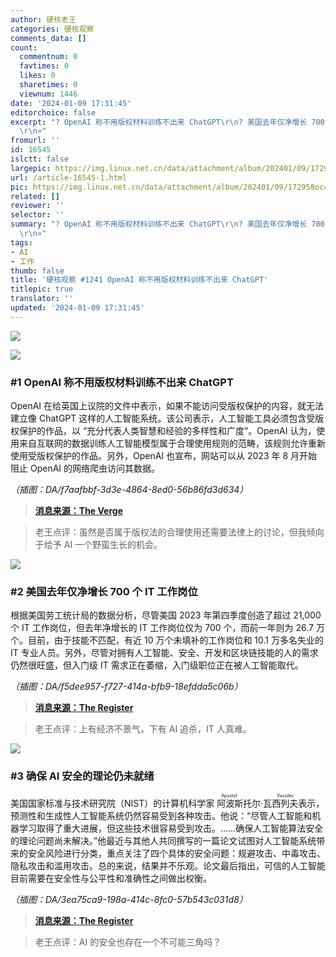 ```yaml
---
author: 硬核老王
categories: 硬核观察
comments_data: []
count:
  commentnum: 0
  favtimes: 0
  likes: 0
  sharetimes: 0
  viewnum: 1446
date: '2024-01-09 17:31:45'
editorchoice: false
excerpt: "? OpenAI 称不用版权材料训练不出来 ChatGPT\r\n? 美国去年仅净增长 700 个 IT 工作岗位\r\n? 确保 AI 安全的理论仍未就绪\r\n»
  \r\n»"
fromurl: ''
id: 16545
islctt: false
largepic: https://img.linux.net.cn/data/attachment/album/202401/09/172958occey1b4zog1szy1.jpg
url: /article-16545-1.html
pic: https://img.linux.net.cn/data/attachment/album/202401/09/172958occey1b4zog1szy1.jpg.thumb.jpg
related: []
reviewer: ''
selector: ''
summary: "? OpenAI 称不用版权材料训练不出来 ChatGPT\r\n? 美国去年仅净增长 700 个 IT 工作岗位\r\n? 确保 AI 安全的理论仍未就绪\r\n»
  \r\n»"
tags:
- AI
- 工作
thumb: false
title: '硬核观察 #1241 OpenAI 称不用版权材料训练不出来 ChatGPT'
titlepic: true
translator: ''
updated: '2024-01-09 17:31:45'
---
```


![](/data/attachment/album/202401/09/172958occey1b4zog1szy1.jpg)


![](/data/attachment/album/202401/09/173011jlzzwnnvof5g2f28.png)


### #1 OpenAI 称不用版权材料训练不出来 ChatGPT


OpenAI 在给英国上议院的文件中表示，如果不能访问受版权保护的内容，就无法建立像 ChatGPT 这样的人工智能系统。该公司表示，人工智能工具必须包含受版权保护的作品，以 “充分代表人类智慧和经验的多样性和广度”。OpenAI 认为，使用来自互联网的数据训练人工智能模型属于合理使用规则的范畴，该规则允许重新使用受版权保护的作品。另外，OpenAI 也宣布，网站可以从 2023 年 8 月开始阻止 OpenAI 的网络爬虫访问其数据。


*（插图：DA/f7aafbbf-3d3e-4864-8ed0-56b86fd3d634）*



> 
> **[消息来源：The Verge](https://www.theverge.com/2024/1/8/24030283/openai-nyt-lawsuit-fair-use-ai-copyright)**
> 
> 
> 



> 
> 老王点评：虽然是否属于版权法的合理使用还需要法律上的讨论，但我倾向于给予 AI 一个野蛮生长的机会。
> 
> 
> 


![](/data/attachment/album/202401/09/173110g2job69t329kr0tq.png)


### #2 美国去年仅净增长 700 个 IT 工作岗位


根据美国劳工统计局的数据分析，尽管美国 2023 年第四季度创造了超过 21,000 个 IT 工作岗位，但去年净增长的 IT 工作岗位仅为 700 个，而前一年则为 26.7 万个。目前，由于技能不匹配，有近 10 万个未填补的工作岗位和 10.1 万多名失业的 IT 专业人员。另外，尽管对拥有人工智能、安全、开发和区块链技能的人的需求仍然很旺盛，但入门级 IT 需求正在萎缩，入门级职位正在被人工智能取代。


*（插图：DA/f5dee957-f727-414a-bfb9-18efdda5c06b）*



> 
> **[消息来源：The Register](https://www.theregister.com/2024/01/08/700_it_jobs_us/)**
> 
> 
> 



> 
> 老王点评：上有经济不景气，下有 AI 追杀，IT 人真难。
> 
> 
> 


![](/data/attachment/album/202401/09/173128wnlo4ulpzi404a0x.png)


### #3 确保 AI 安全的理论仍未就绪


美国国家标准与技术研究院（NIST）的计算机科学家 <ruby> 阿波斯托尔·瓦西列夫 <rt>  Apostol Vassilev </rt></ruby> 表示，预测性和生成性人工智能系统仍然容易受到各种攻击。他说：“尽管人工智能和机器学习取得了重大进展，但这些技术很容易受到攻击。……确保人工智能算法安全的理论问题尚未解决。”他最近与其他人共同撰写的一篇论文试图对人工智能系统带来的安全风险进行分类，重点关注了四个具体的安全问题：规避攻击、中毒攻击、隐私攻击和滥用攻击。总的来说，结果并不乐观。论文最后指出，可信的人工智能目前需要在安全性与公平性和准确性之间做出权衡。


*（插图：DA/3ea75ca9-198a-414c-8fc0-57b543c031d8）*



> 
> **[消息来源：The Register](https://www.theregister.com/2024/01/05/nist_ai_security/)**
> 
> 
> 



> 
> 老王点评：AI 的安全也存在一个不可能三角吗？
> 
> 
>